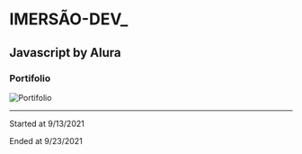 # IMERSÃO-DEV_

## Javascript by Alura

### Portifolio

![Portifolio](https://raw.githubusercontent.com/B1NT0N/IMERSAO-DEV_/master/Readme%20Assets/Portifolio.png "Lesson 7")

---
Started at 9/13/2021

Ended at 9/23/2021
